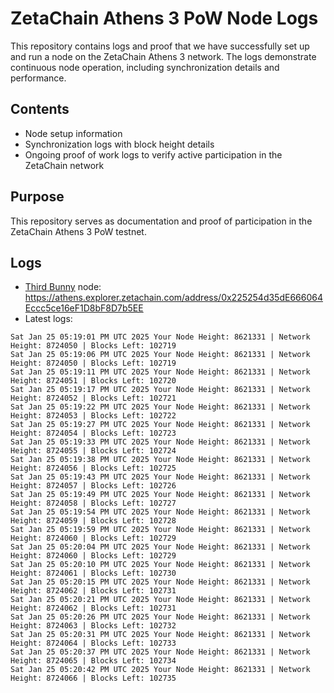 # ZetaChain Athens 3 PoW Node Logs
This repository contains logs and proof that we have successfully set up and run a node on the ZetaChain Athens 3 network. The logs demonstrate continuous node operation, including synchronization details and performance.

## Contents
- Node setup information
- Synchronization logs with block height details
- Ongoing proof of work logs to verify active participation in the ZetaChain network

## Purpose
This repository serves as documentation and proof of participation in the ZetaChain Athens 3 PoW testnet.

## Logs

- [Third Bunny](https://thirdbunny.xyz/) node: https://athens.explorer.zetachain.com/address/0x225254d35dE666064Eccc5ce16eF1D8bF8D7b5EE
- Latest logs:
```
Sat Jan 25 05:19:01 PM UTC 2025 Your Node Height: 8621331 | Network Height: 8724050 | Blocks Left: 102719
Sat Jan 25 05:19:06 PM UTC 2025 Your Node Height: 8621331 | Network Height: 8724050 | Blocks Left: 102719
Sat Jan 25 05:19:11 PM UTC 2025 Your Node Height: 8621331 | Network Height: 8724051 | Blocks Left: 102720
Sat Jan 25 05:19:17 PM UTC 2025 Your Node Height: 8621331 | Network Height: 8724052 | Blocks Left: 102721
Sat Jan 25 05:19:22 PM UTC 2025 Your Node Height: 8621331 | Network Height: 8724053 | Blocks Left: 102722
Sat Jan 25 05:19:27 PM UTC 2025 Your Node Height: 8621331 | Network Height: 8724054 | Blocks Left: 102723
Sat Jan 25 05:19:33 PM UTC 2025 Your Node Height: 8621331 | Network Height: 8724055 | Blocks Left: 102724
Sat Jan 25 05:19:38 PM UTC 2025 Your Node Height: 8621331 | Network Height: 8724056 | Blocks Left: 102725
Sat Jan 25 05:19:43 PM UTC 2025 Your Node Height: 8621331 | Network Height: 8724057 | Blocks Left: 102726
Sat Jan 25 05:19:49 PM UTC 2025 Your Node Height: 8621331 | Network Height: 8724058 | Blocks Left: 102727
Sat Jan 25 05:19:54 PM UTC 2025 Your Node Height: 8621331 | Network Height: 8724059 | Blocks Left: 102728
Sat Jan 25 05:19:59 PM UTC 2025 Your Node Height: 8621331 | Network Height: 8724060 | Blocks Left: 102729
Sat Jan 25 05:20:04 PM UTC 2025 Your Node Height: 8621331 | Network Height: 8724060 | Blocks Left: 102729
Sat Jan 25 05:20:10 PM UTC 2025 Your Node Height: 8621331 | Network Height: 8724061 | Blocks Left: 102730
Sat Jan 25 05:20:15 PM UTC 2025 Your Node Height: 8621331 | Network Height: 8724062 | Blocks Left: 102731
Sat Jan 25 05:20:21 PM UTC 2025 Your Node Height: 8621331 | Network Height: 8724062 | Blocks Left: 102731
Sat Jan 25 05:20:26 PM UTC 2025 Your Node Height: 8621331 | Network Height: 8724063 | Blocks Left: 102732
Sat Jan 25 05:20:31 PM UTC 2025 Your Node Height: 8621331 | Network Height: 8724064 | Blocks Left: 102733
Sat Jan 25 05:20:37 PM UTC 2025 Your Node Height: 8621331 | Network Height: 8724065 | Blocks Left: 102734
Sat Jan 25 05:20:42 PM UTC 2025 Your Node Height: 8621331 | Network Height: 8724066 | Blocks Left: 102735
```
